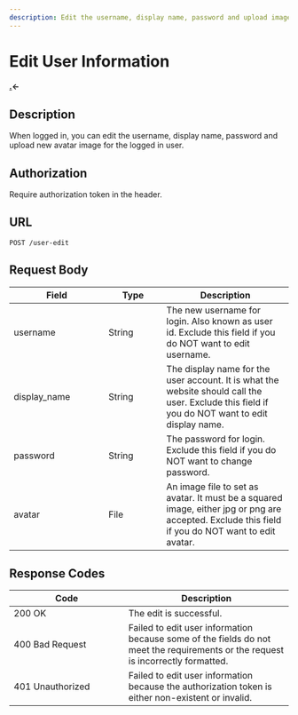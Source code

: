 ```yaml
---
description: Edit the username, display name, password and upload image for avatar.
---
```


# Edit User Information

#### [.](./ "mention")<-

## Description

When logged in, you can edit the username, display name, password and upload new avatar image for the logged in user.

## Authorization

Require authorization token in the header.

## URL

```
POST /user-edit
```

## Request Body

<table><thead><tr><th width="155">Field</th><th width="88.33333333333331">Type</th><th>Description</th></tr></thead><tbody><tr><td>username</td><td>String</td><td>The new username for login. Also known as user id. Exclude this field if you do NOT want to edit username.</td></tr><tr><td>display_name</td><td>String</td><td>The display name for the user account. It is what the website should call the user. Exclude this field if you do NOT want to edit display name.</td></tr><tr><td>password</td><td>String</td><td>The password for login. Exclude this field if you do NOT want to change password.</td></tr><tr><td>avatar</td><td>File</td><td>An image file to set as avatar. It must be a squared image, either jpg or png are accepted. Exclude this field if you do NOT want to edit avatar.</td></tr></tbody></table>

## Response Codes

<table><thead><tr><th width="191">Code</th><th>Description</th></tr></thead><tbody><tr><td>200 OK</td><td>The edit is successful.</td></tr><tr><td>400 Bad Request</td><td>Failed to edit user information because some of the fields do not meet the requirements or the request is incorrectly formatted.</td></tr><tr><td>401 Unauthorized</td><td>Failed to edit user information because the authorization token is either non-existent or invalid.</td></tr></tbody></table>
